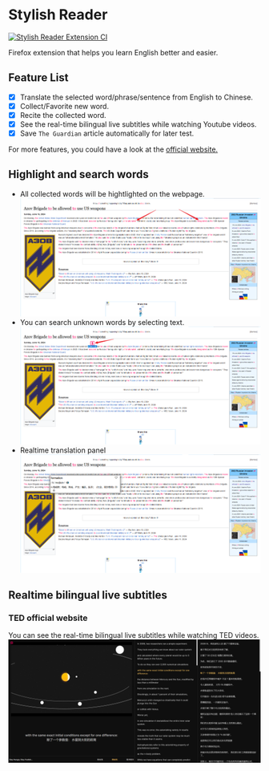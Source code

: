 # Stylish Reader

[![Stylish Reader Extension CI](https://github.com/tolerious/Stylish-Reader/actions/workflows/node.js.yml/badge.svg?branch=master)](https://github.com/tolerious/Stylish-Reader/actions/workflows/node.js.yml)

Firefox extension that helps you learn English better and easier.

## Feature List

- [x] Translate the selected word/phrase/sentence from English to Chinese.
- [x] Collect/Favorite new word.
- [x] Recite the collected word.
- [x] See the real-time bilingual live subtitles while watching Youtube videos.
- [x] Save `The Guardian` article automatically for later test.

For more features, you could have a look at the [official website.](https://stylishreader.com/#/)

## Highlight and search words

- All collected words will be hightlighted on the webpage.
![alt text](assets/image.png)
- You can search unknown words by selecting text.
![alt text](assets/image-2.png)
- Realtime translation panel
![alt text](assets/image-3.png)

## Realtime bilingual live subtitles

### TED official website

You can see the real-time bilingual live subtitles while watching TED videos.
![alt text](assets/image-1.png)
